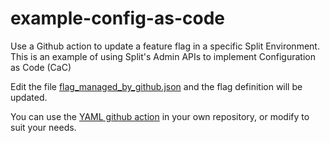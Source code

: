 # example-config-as-code
Use a Github action to update a feature flag in a specific Split Environment. This is an example of using Split's Admin APIs to implement Configuration as Code (CaC)

Edit the file [flag_managed_by_github.json](flag_managed_by_github.json) and the flag definition will be updated. 

You can use the [YAML github action](.github/workflows/api_call_on_file_change.yml) in your own repository, or modify to suit your needs. 
